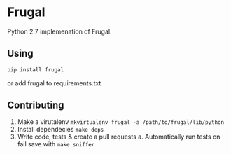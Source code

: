 # Frugal

Python 2.7 implemenation of Frugal.

## Using

```bash
pip install frugal
```
or add frugal to requirements.txt

## Contributing
1. Make a virutalenv `mkvirtualenv frugal -a /path/to/frugal/lib/python`
2. Install dependecies `make deps`
3. Write code, tests & create a pull requests
    a. Automatically run tests on fail save with `make sniffer`
